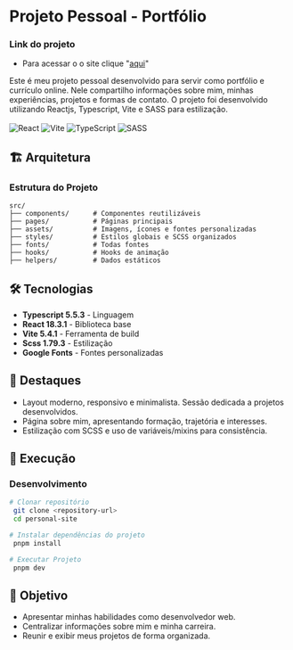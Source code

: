 # Projeto Pessoal - Portfólio

### Link do projeto

- Para acessar o o site clique "[aqui](https://felipedev-nine.vercel.app/)"

Este é meu projeto pessoal desenvolvido para servir como portfólio e currículo online. Nele compartilho informações sobre mim, minhas experiências, projetos e formas de contato. O projeto foi desenvolvido utilizando Reactjs, Typescript, Vite e SASS para estilização.
<br>
<br>
![React](https://img.shields.io/badge/react-%2320232a.svg?style=for-the-badge&logo=react&logoColor=%2361DAFB)
![Vite](https://img.shields.io/badge/vite-%23646CFF.svg?style=for-the-badge&logo=vite&logoColor=white)
![TypeScript](https://img.shields.io/badge/typescript-%23007ACC.svg?style=for-the-badge&logo=typescript&logoColor=white)
![SASS](https://img.shields.io/badge/SASS-hotpink.svg?style=for-the-badge&logo=SASS&logoColor=white)

## 🏗️ Arquitetura

### Estrutura do Projeto

```
src/
├── components/      # Componentes reutilizáveis
├── pages/           # Páginas principais
├── assets/          # Imagens, ícones e fontes personalizadas
├── styles/          # Estilos globais e SCSS organizados
├── fonts/           # Todas fontes
├── hooks/           # Hooks de animação
├── helpers/         # Dados estáticos
```

## 🛠️ Tecnologias

- **Typescript 5.5.3** - Linguagem
- **React 18.3.1** - Biblioteca base
- **Vite 5.4.1** - Ferramenta de build
- **Scss 1.79.3** - Estilização
- **Google Fonts** - Fontes personalizadas

## 🎨 Destaques

- Layout moderno, responsivo e minimalista.
  Sessão dedicada a projetos desenvolvidos.
- Página sobre mim, apresentando formação, trajetória e interesses.
- Estilização com SCSS e uso de variáveis/mixins para consistência.

## 🚀 Execução

### Desenvolvimento

```bash
# Clonar repositório
 git clone <repository-url>
 cd personal-site

# Instalar dependências do projeto
 pnpm install

# Executar Projeto
 pnpm dev
```

## 📌 Objetivo

- Apresentar minhas habilidades como desenvolvedor web.
- Centralizar informações sobre mim e minha carreira.
- Reunir e exibir meus projetos de forma organizada.

